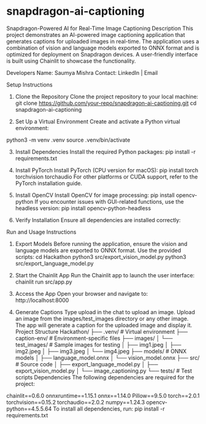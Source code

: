 # snapdragon-ai-captioning
Snapdragon-Powered AI for Real-Time Image Captioning
Description
This project demonstrates an AI-powered image captioning application that generates captions for uploaded images in real-time. The application uses a combination of vision and language models exported to ONNX format and is optimized for deployment on Snapdragon devices. A user-friendly interface is built using Chainlit to showcase the functionality.

Developers
Name: Saumya Mishra
Contact: LinkedIn | Email

Setup Instructions
1. Clone the Repository
Clone the project repository to your local machine:
git clone https://github.com/your-repo/snapdragon-ai-captioning.git
cd snapdragon-ai-captioning

2. Set Up a Virtual Environment
Create and activate a Python virtual environment:

python3 -m venv .venv
source .venv/bin/activate

3. Install Dependencies
Install the required Python packages:
pip install -r requirements.txt

4. Install PyTorch
Install PyTorch (CPU version for macOS):
pip install torch torchvision torchaudio
For other platforms or CUDA support, refer to the PyTorch installation guide.

5. Install OpenCV
Install OpenCV for image processing:
pip install opencv-python
If you encounter issues with GUI-related functions, use the headless version:
pip install opencv-python-headless

6. Verify Installation
Ensure all dependencies are installed correctly:

Run and Usage Instructions
1. Export Models
Before running the application, ensure the vision and language models are exported to ONNX format. Use the provided scripts:
cd Hackathon
python3 src/export_vision_model.py
python3 src/export_language_model.py

2. Start the Chainlit App
Run the Chainlit app to launch the user interface:
chainlit run src/app.py

3. Access the App
Open your browser and navigate to:
http://localhost:8000

4. Generate Captions
Type upload in the chat to upload an image.
Upload an image from the images/test_images directory or any other image.
The app will generate a caption for the uploaded image and display it.
Project Structure
Hackathon/
├── .venv/                  # Virtual environment
├── caption-env/            # Environment-specific files
├── images/
│   └── test_images/        # Sample images for testing
│       ├── img1.jpeg
│       ├── img2.jpeg
│       ├── img3.jpeg
│       └── img4.jpeg
├── models/                 # ONNX models
│   ├── language_model.onnx
│   └── vision_model.onnx
├── src/                    # Source code
│   ├── export_language_model.py
│   ├── export_vision_model.py
│   └── image_captioning.py
└── tests/                  # Test scripts
Dependencies
The following dependencies are required for the project:

chainlit==0.6.0
onnxruntime==1.15.1
onnx==1.14.0
Pillow==9.5.0
torch==2.0.1
torchvision==0.15.2
torchaudio==2.0.2
numpy==1.24.3
opencv-python==4.5.5.64
To install all dependencies, run:
pip install -r requirements.txt